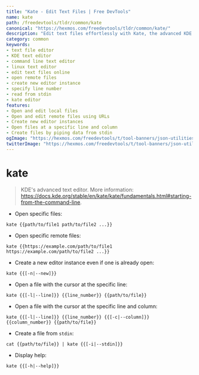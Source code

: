 ```yaml
---
title: "Kate - Edit Text Files | Free DevTools"
name: kate
path: /freedevtools/tldr/common/kate
canonical: "https://hexmos.com/freedevtools/tldr/common/kate/"
description: "Edit text files effortlessly with Kate, the advanced KDE text editor. Open, create, and modify files with ease using command line. Free online tool, no registration required."
category: common
keywords:
- text file editor
- KDE text editor
- command line text editor
- linux text editor
- edit text files online
- open remote files
- create new editor instance
- specify line number
- read from stdin
- kate editor
features:
- Open and edit local files
- Open and edit remote files using URLs
- Create new editor instances
- Open files at a specific line and column
- Create files by piping data from stdin
ogImage: "https://hexmos.com/freedevtools/t/tool-banners/json-utilities-banner.png"
twitterImage: "https://hexmos.com/freedevtools/t/tool-banners/json-utilities-banner.png"
---
```


# kate

> KDE's advanced text editor.
> More information: <https://docs.kde.org/stable/en/kate/kate/fundamentals.html#starting-from-the-command-line>.

- Open specific files:

`kate {{path/to/file1 path/to/file2 ...}}`

- Open specific remote files:

`kate {{https://example.com/path/to/file1 https://example.com/path/to/file2 ...}}`

- Create a new editor instance even if one is already open:

`kate {{[-n|--new]}}`

- Open a file with the cursor at the specific line:

`kate {{[-l|--line]}} {{line_number}} {{path/to/file}}`

- Open a file with the cursor at the specific line and column:

`kate {{[-l|--line]}} {{line_number}} {{[-c|--column]}} {{column_number}} {{path/to/file}}`

- Create a file from `stdin`:

`cat {{path/to/file}} | kate {{[-i|--stdin]}}`

- Display help:

`kate {{[-h|--help]}}`

